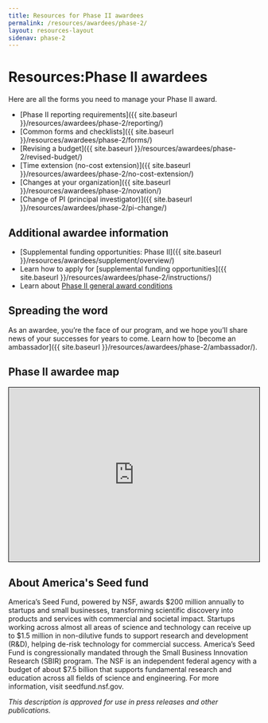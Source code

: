 ```yaml
---
title: Resources for Phase II awardees
permalink: /resources/awardees/phase-2/
layout: resources-layout
sidenav: phase-2
---
```

<h1>
  <span>Resources:</span>Phase II awardees
</h1>

Here are all the forms you need to manage your Phase II award.

- [Phase II reporting requirements]({{ site.baseurl }}/resources/awardees/phase-2/reporting/)
- [Common forms and checklists]({{ site.baseurl }}/resources/awardees/phase-2/forms/)
- [Revising a budget]({{ site.baseurl }}/resources/awardees/phase-2/revised-budget/)
- [Time extension (no-cost extension)]({{ site.baseurl }}/resources/awardees/phase-2/no-cost-extension/)
- [Changes at your organization]({{ site.baseurl }}/resources/awardees/phase-2/novation/)
- [Change of PI (principal investigator)]({{ site.baseurl }}/resources/awardees/phase-2/pi-change/)  

## Additional awardee information
- [Supplemental funding opportunities: Phase II]({{ site.baseurl }}/resources/awardees/supplement/overview/)
- Learn how to apply for [supplemental funding opportunities]({{ site.baseurl }}/resources/awardees/phase-2/instructions/)
- Learn about [Phase II general award conditions](https://www.nsf.gov/awards/managing/special_conditions.jsp)

## Spreading the word

As an awardee, you’re the face of our program, and we hope you’ll share news of your successes for years to come. Learn how to [become an ambassador]({{ site.baseurl }}/resources/awardees/phase-2/ambassador/).

## Phase II awardee map
<iframe style="border:1px solid #000" width="100%" height="350" scrolling="no" frameborder="no" src="https://www.google.com/fusiontables/embedviz?q=select+col4+from+1T6tFw0G4Se29ehGIr7Us5Q3fZZveXKGGu4X8R6E&amp;viz=MAP&amp;h=false&amp;lat=39.09114204708225&amp;lng=-95.49757689882813&amp;t=1&amp;z=3.5&amp;l=col4&amp;y=2&amp;tmplt=2&amp;hml=GEOCODABLE"></iframe>


## About America's Seed fund

America’s Seed Fund, powered by NSF, awards $200 million annually to startups and small businesses, transforming scientific discovery into products and services with commercial and societal impact. Startups working across almost all areas of science and technology can receive up to $1.5 million in non-dilutive funds to support research and development (R&D), helping de-risk technology for commercial success. America’s Seed Fund is congressionally mandated through the Small Business Innovation Research (SBIR) program. The NSF is an independent federal agency with a budget of about $7.5 billion that supports fundamental research and education across all fields of science and engineering. For more information, visit seedfund.nsf.gov.

_This description is approved for use in press releases and other publications._
